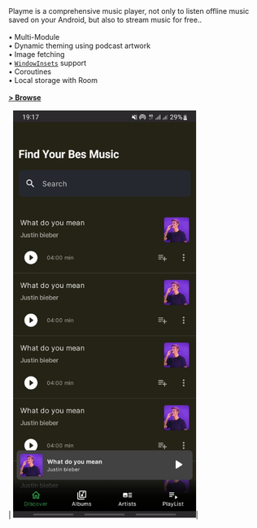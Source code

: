 
<br><br>Playme is a comprehensive music player, not only to listen offline music saved on your Android, but also to stream music for free..<br>
<br>• Multi-Module<br>• Dynamic theming using podcast artwork<br>• Image fetching<br>• [`WindowInsets`](https://developer.android.com/reference/kotlin/android/view/WindowInsets) support<br>• Coroutines<br>• Local storage with Room<br><br>**[> Browse](/)** <br><br>  | <img src="screenshots/main.jpg" width="360" alt="">|
